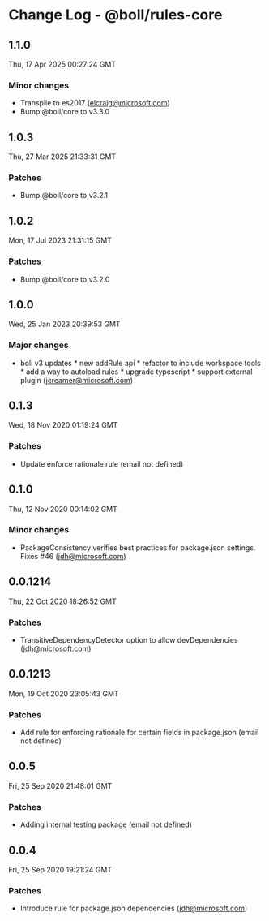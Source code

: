 # Change Log - @boll/rules-core

<!-- This log was last generated on Thu, 17 Apr 2025 00:27:24 GMT and should not be manually modified. -->

<!-- Start content -->

## 1.1.0

Thu, 17 Apr 2025 00:27:24 GMT

### Minor changes

- Transpile to es2017 (elcraig@microsoft.com)
- Bump @boll/core to v3.3.0

## 1.0.3

Thu, 27 Mar 2025 21:33:31 GMT

### Patches

- Bump @boll/core to v3.2.1

## 1.0.2

Mon, 17 Jul 2023 21:31:15 GMT

### Patches

- Bump @boll/core to v3.2.0

## 1.0.0

Wed, 25 Jan 2023 20:39:53 GMT

### Major changes

- boll v3 updates * new addRule api * refactor to include workspace tools * add a way to autoload rules * upgrade typescript * support external plugin (jcreamer@microsoft.com)

## 0.1.3

Wed, 18 Nov 2020 01:19:24 GMT

### Patches

- Update enforce rationale rule (email not defined)

## 0.1.0

Thu, 12 Nov 2020 00:14:02 GMT

### Minor changes

- PackageConsistency verifies best practices for package.json settings. Fixes #46 (jdh@microsoft.com)

## 0.0.1214

Thu, 22 Oct 2020 18:26:52 GMT

### Patches

- TransitiveDependencyDetector option to allow devDependencies (jdh@microsoft.com)

## 0.0.1213

Mon, 19 Oct 2020 23:05:43 GMT

### Patches

- Add rule for enforcing rationale for certain fields in package.json (email not defined)

## 0.0.5

Fri, 25 Sep 2020 21:48:01 GMT

### Patches

- Adding internal testing package (email not defined)

## 0.0.4

Fri, 25 Sep 2020 19:21:24 GMT

### Patches

- Introduce rule for package.json dependencies (jdh@microsoft.com)
